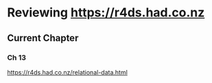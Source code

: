 # Reviewing https://r4ds.had.co.nz

## Current Chapter 
### Ch 13
https://r4ds.had.co.nz/relational-data.html